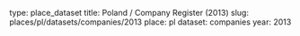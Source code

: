 type: place_dataset
title: Poland / Company Register (2013)
slug: places/pl/datasets/companies/2013
place: pl
dataset: companies
year: 2013
